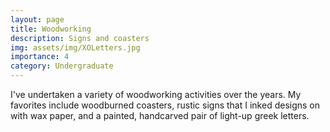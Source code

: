 ```yaml
---
layout: page
title: Woodworking
description: Signs and coasters
img: assets/img/XOLetters.jpg
importance: 4
category: Undergraduate
---
```

I've undertaken a variety of woodworking activities over the years. My favorites include woodburned coasters, rustic signs that I inked designs on with wax paper, and a painted, handcarved pair of light-up greek letters.
